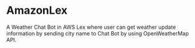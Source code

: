 # AmazonLex
A Weather Chat Bot in AWS Lex where user can get weather update information by sending city name to Chat Bot by using OpenWeatherMap API.
